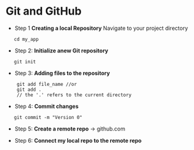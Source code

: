 # Git and GitHub

 - Step 1 **Creating a local Repository**
 Navigate to your project directory
 ```
    cd my_app
```
- Step 2: **Initialize anew Git repository**
 ```
    git init
```
- Step 3: **Adding files to the repository**

```
    git add file_name //or
    git add .
    // the '.' refers to the current directory
```

- Step 4: **Commit changes**
 ```
    git commit -m "Version 0"
```

- Step 5: **Create a remote repo**
-> github.com

- Step 6: **Connect my local repo to the remote repo**
